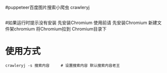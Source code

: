 
#puppeteer百度图片搜索小爬虫 crawleryj


## 

#如果运行时提示没有安装 先安装Chromium 使用前请 先安装Chromium 新建文件架chromium 将Chromium拉到 Chromium目录下


# 使用方式
```
crawleryj -s 搜索内容     # 设置搜索内容 默认搜索内容老王

```